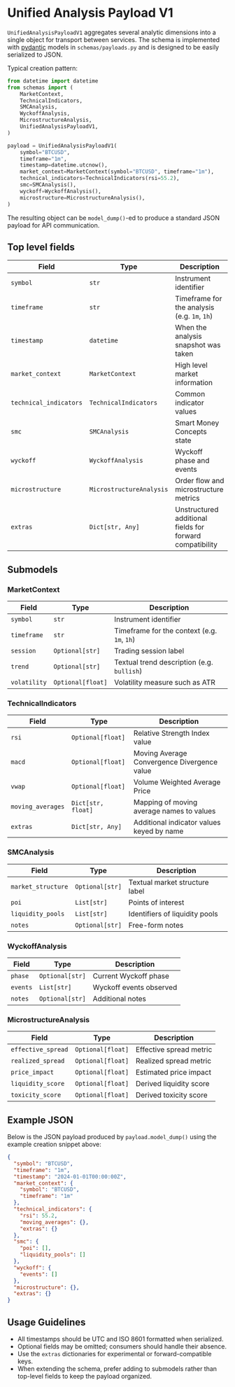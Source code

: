 # Unified Analysis Payload V1

`UnifiedAnalysisPayloadV1` aggregates several analytic dimensions into a single
object for transport between services. The schema is implemented with
[pydantic](https://docs.pydantic.dev/) models in `schemas/payloads.py` and is
designed to be easily serialized to JSON.

Typical creation pattern:

```python
from datetime import datetime
from schemas import (
    MarketContext,
    TechnicalIndicators,
    SMCAnalysis,
    WyckoffAnalysis,
    MicrostructureAnalysis,
    UnifiedAnalysisPayloadV1,
)

payload = UnifiedAnalysisPayloadV1(
    symbol="BTCUSD",
    timeframe="1m",
    timestamp=datetime.utcnow(),
    market_context=MarketContext(symbol="BTCUSD", timeframe="1m"),
    technical_indicators=TechnicalIndicators(rsi=55.2),
    smc=SMCAnalysis(),
    wyckoff=WyckoffAnalysis(),
    microstructure=MicrostructureAnalysis(),
)
```

The resulting object can be `model_dump()`-ed to produce a standard JSON
payload for API communication.

## Top level fields

| Field | Type | Description |
|-------|------|-------------|
| `symbol` | `str` | Instrument identifier |
| `timeframe` | `str` | Timeframe for the analysis (e.g. `1m`, `1h`) |
| `timestamp` | `datetime` | When the analysis snapshot was taken |
| `market_context` | `MarketContext` | High level market information |
| `technical_indicators` | `TechnicalIndicators` | Common indicator values |
| `smc` | `SMCAnalysis` | Smart Money Concepts state |
| `wyckoff` | `WyckoffAnalysis` | Wyckoff phase and events |
| `microstructure` | `MicrostructureAnalysis` | Order flow and microstructure metrics |
| `extras` | `Dict[str, Any]` | Unstructured additional fields for forward compatibility |

## Submodels

### MarketContext

| Field | Type | Description |
|-------|------|-------------|
| `symbol` | `str` | Instrument identifier |
| `timeframe` | `str` | Timeframe for the context (e.g. `1m`, `1h`) |
| `session` | `Optional[str]` | Trading session label |
| `trend` | `Optional[str]` | Textual trend description (e.g. `bullish`) |
| `volatility` | `Optional[float]` | Volatility measure such as ATR |

### TechnicalIndicators

| Field | Type | Description |
|-------|------|-------------|
| `rsi` | `Optional[float]` | Relative Strength Index value |
| `macd` | `Optional[float]` | Moving Average Convergence Divergence value |
| `vwap` | `Optional[float]` | Volume Weighted Average Price |
| `moving_averages` | `Dict[str, float]` | Mapping of moving average names to values |
| `extras` | `Dict[str, Any]` | Additional indicator values keyed by name |

### SMCAnalysis

| Field | Type | Description |
|-------|------|-------------|
| `market_structure` | `Optional[str]` | Textual market structure label |
| `poi` | `List[str]` | Points of interest |
| `liquidity_pools` | `List[str]` | Identifiers of liquidity pools |
| `notes` | `Optional[str]` | Free-form notes |

### WyckoffAnalysis

| Field | Type | Description |
|-------|------|-------------|
| `phase` | `Optional[str]` | Current Wyckoff phase |
| `events` | `List[str]` | Wyckoff events observed |
| `notes` | `Optional[str]` | Additional notes |

### MicrostructureAnalysis

| Field | Type | Description |
|-------|------|-------------|
| `effective_spread` | `Optional[float]` | Effective spread metric |
| `realized_spread` | `Optional[float]` | Realized spread metric |
| `price_impact` | `Optional[float]` | Estimated price impact |
| `liquidity_score` | `Optional[float]` | Derived liquidity score |
| `toxicity_score` | `Optional[float]` | Derived toxicity score |

## Example JSON

Below is the JSON payload produced by `payload.model_dump()` using the example
creation snippet above:

```json
{
  "symbol": "BTCUSD",
  "timeframe": "1m",
  "timestamp": "2024-01-01T00:00:00Z",
  "market_context": {
    "symbol": "BTCUSD",
    "timeframe": "1m"
  },
  "technical_indicators": {
    "rsi": 55.2,
    "moving_averages": {},
    "extras": {}
  },
  "smc": {
    "poi": [],
    "liquidity_pools": []
  },
  "wyckoff": {
    "events": []
  },
  "microstructure": {},
  "extras": {}
}
```

## Usage Guidelines

- All timestamps should be UTC and ISO 8601 formatted when serialized.
- Optional fields may be omitted; consumers should handle their absence.
- Use the `extras` dictionaries for experimental or forward-compatible keys.
- When extending the schema, prefer adding to submodels rather than top-level
  fields to keep the payload organized.

